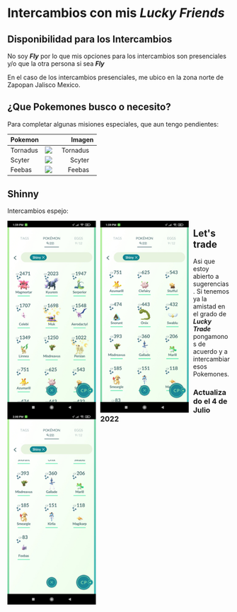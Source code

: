 
# Intercambios con mis ___Lucky Friends___

## Disponibilidad para los Intercambios

No soy ___Fly___ por lo que mis opciones para los intercambios son presenciales y/o que la otra persona si sea ___Fly___

En el caso de los intercambios presenciales, me ubico en la zona norte de Zapopan Jalisco Mexico.

## ¿Que Pokemones busco o necesito?

Para completar algunas misiones especiales, que aun tengo pendientes:

| Pokemon  |                                                               Imagen |
|----------|---------------------------------------------------------------------:|
| Tornadus | <img src="https://assets.pokemon.com/assets/cms2/img/pokedex/full/641.png" alt="Tornadus" style="float: left; margin-right: 10px;" width="100" />|
| Scyter   | <img src="https://assets.pokemon.com/assets/cms2/img/pokedex/full/123.png" alt="Scyter" style="float: left; margin-right: 10px;" width="100" /> |
| Feebas   | <img src="https://assets.pokemon.com/assets/cms2/img/pokedex/full/349.png" alt="Feebas" style="float: left; margin-right: 10px;" width="100" /> |

## Shinny

Intercambios espejo:

<img src="https://github.com/frantizek/frantizek/blob/main/templates/PokemonGo/images/Screenshot_2022-07-03-13-59-30-488_com.nianticlabs.pokemongo.jpg" alt=" " style="float: left; margin-right: 10px;" width="200" />
<img src="https://github.com/frantizek/frantizek/blob/main/templates/PokemonGo/images/Screenshot_2022-07-03-13-59-54-880_com.nianticlabs.pokemongo.jpg" alt=" " style="float: left; margin-right: 10px;" width="200" />
<img src="https://github.com/frantizek/frantizek/blob/main/templates/PokemonGo/images/Screenshot_2022-07-03-14-00-01-813_com.nianticlabs.pokemongo.jpg" alt=" " style="float: left; margin-right: 10px;" width="200" />


## Let's trade

Asi que estoy abierto a sugerencias.
Si tenemos ya la amistad en el grado de ___Lucky Trade___ pongamonos de acuerdo y a intercambiar esos Pokemones.

### Actualizado el 4 de Julio 2022
